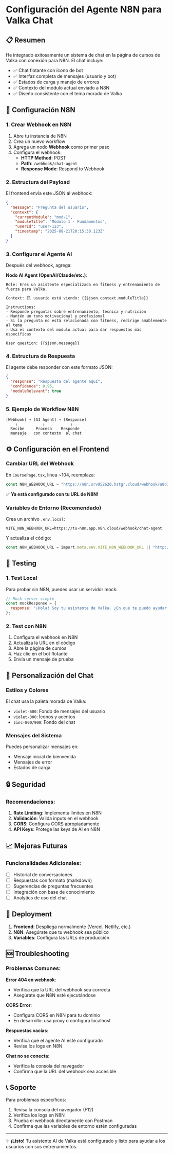 # Configuración del Agente N8N para Valka Chat

## 📋 Resumen
He integrado exitosamente un sistema de chat en la página de cursos de Valka con conexión para N8N. El chat incluye:

- ✅ Chat flotante con ícono de bot
- ✅ Interfaz completa de mensajes (usuario y bot)
- ✅ Estados de carga y manejo de errores
- ✅ Contexto del módulo actual enviado a N8N
- ✅ Diseño consistente con el tema morado de Valka

## 🔧 Configuración N8N

### 1. Crear Webhook en N8N

1. Abre tu instancia de N8N
2. Crea un nuevo workflow
3. Agrega un nodo **Webhook** como primer paso
4. Configura el webhook:
   - **HTTP Method**: POST
   - **Path**: `/webhook/chat-agent`
   - **Response Mode**: Respond to Webhook

### 2. Estructura del Payload

El frontend envía este JSON al webhook:

```json
{
  "message": "Pregunta del usuario",
  "context": {
    "currentModule": "mod-1",
    "moduleTitle": "Módulo 1 · Fundamentos",
    "userId": "user-123",
    "timestamp": "2025-08-21T20:15:30.123Z"
  }
}
```

### 3. Configurar el Agente AI

Después del webhook, agrega:

**Nodo AI Agent (OpenAI/Claude/etc.)**:
```
Role: Eres un asistente especializado en fitness y entrenamiento de fuerza para Valka.

Context: El usuario está viendo: {{$json.context.moduleTitle}}

Instructions:
- Responde preguntas sobre entrenamiento, técnica y nutrición
- Mantén un tono motivacional y profesional
- Si la pregunta no está relacionada con fitness, redirige amablemente al tema
- Usa el contexto del módulo actual para dar respuestas más específicas

User question: {{$json.message}}
```

### 4. Estructura de Respuesta

El agente debe responder con este formato JSON:

```json
{
  "response": "Respuesta del agente aquí",
  "confidence": 0.95,
  "moduleRelevant": true
}
```

### 5. Ejemplo de Workflow N8N

```
[Webhook] → [AI Agent] → [Response]
    ↓           ↓           ↓
  Recibe     Procesa    Responde
  mensaje   con contexto  al chat
```

## ⚙️ Configuración en el Frontend

### Cambiar URL del Webhook

En `CoursePage.tsx`, línea ~104, reemplaza:

```typescript
const N8N_WEBHOOK_URL = "https://n8n.srv952620.hstgr.cloud/webhook/a8d1d9e3-3708-43ec-a938-41b26bffdfec";
```

✅ **Ya está configurado con tu URL de N8N!**

### Variables de Entorno (Recomendado)

Crea un archivo `.env.local`:

```env
VITE_N8N_WEBHOOK_URL=https://tu-n8n.app.n8n.cloud/webhook/chat-agent
```

Y actualiza el código:

```typescript
const N8N_WEBHOOK_URL = import.meta.env.VITE_N8N_WEBHOOK_URL || "http://localhost:5678/webhook/chat-agent";
```

## 🧪 Testing

### 1. Test Local
Para probar sin N8N, puedes usar un servidor mock:

```javascript
// Mock server simple
const mockResponse = {
  response: "¡Hola! Soy tu asistente de Valka. ¿En qué te puedo ayudar con el entrenamiento?"
};
```

### 2. Test con N8N
1. Configura el webhook en N8N
2. Actualiza la URL en el código
3. Abre la página de cursos
4. Haz clic en el bot flotante
5. Envía un mensaje de prueba

## 🎨 Personalización del Chat

### Estilos y Colores
El chat usa la paleta morada de Valka:
- `violet-600`: Fondo de mensajes del usuario
- `violet-300`: Íconos y acentos
- `zinc-800/900`: Fondo del chat

### Mensajes del Sistema
Puedes personalizar mensajes en:
- Mensaje inicial de bienvenida
- Mensajes de error
- Estados de carga

## 🔒 Seguridad

### Recomendaciones:
1. **Rate Limiting**: Implementa límites en N8N
2. **Validación**: Valida inputs en el webhook
3. **CORS**: Configura CORS apropiadamente
4. **API Keys**: Protege las keys de AI en N8N

## 📈 Mejoras Futuras

### Funcionalidades Adicionales:
- [ ] Historial de conversaciones
- [ ] Respuestas con formato (markdown)
- [ ] Sugerencias de preguntas frecuentes
- [ ] Integración con base de conocimiento
- [ ] Analytics de uso del chat

## 🚀 Deployment

1. **Frontend**: Despliega normalmente (Vercel, Netlify, etc.)
2. **N8N**: Asegúrate que tu webhook sea público
3. **Variables**: Configura las URLs de producción

## 🆘 Troubleshooting

### Problemas Comunes:

**Error 404 en webhook**:
- Verifica que la URL del webhook sea correcta
- Asegúrate que N8N esté ejecutándose

**CORS Error**:
- Configura CORS en N8N para tu dominio
- En desarrollo: usa proxy o configura localhost

**Respuestas vacías**:
- Verifica que el agente AI esté configurado
- Revisa los logs en N8N

**Chat no se conecta**:
- Verifica la consola del navegador
- Confirma que la URL del webhook sea accesible

## 📞 Soporte

Para problemas específicos:
1. Revisa la consola del navegador (F12)
2. Verifica los logs en N8N
3. Prueba el webhook directamente con Postman
4. Confirma que las variables de entorno estén configuradas

---

✨ **¡Listo!** Tu asistente AI de Valka está configurado y listo para ayudar a los usuarios con sus entrenamientos.
